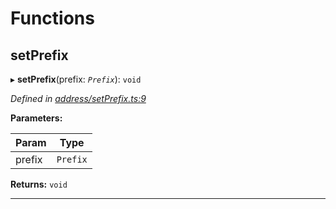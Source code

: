 

# Functions

<a id="setprefix"></a>

##  setPrefix

▸ **setPrefix**(prefix: *`Prefix`*): `void`

*Defined in [address/setPrefix.ts:9](https://github.com/polkadot-js/common/blob/5ce8f91/packages/keyring/src/address/setPrefix.ts#L9)*

**Parameters:**

| Param | Type |
| ------ | ------ |
| prefix | `Prefix` |

**Returns:** `void`

___

